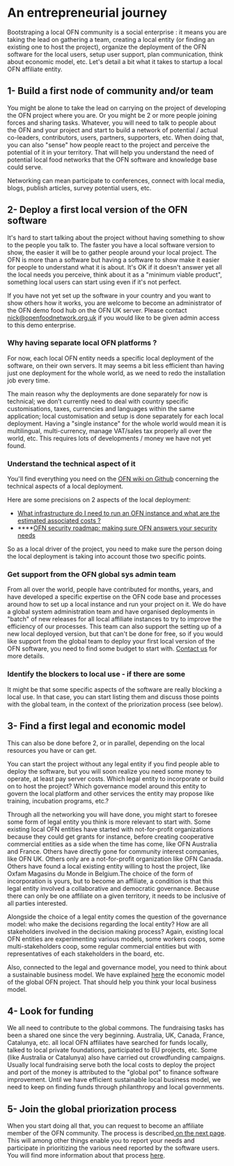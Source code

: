 # An entrepreneurial journey

Bootstraping a local OFN community is a social enterprise : it means you are taking the lead on gathering a team, creating a local entity \(or finding an existing one to host the project\), organize the deployment of the OFN software for the local users, setup user support, plan communication, think about economic model, etc. Let's detail a bit what it takes to startup a local OFN affiliate entity.

## 1- Build a first node of community and/or team

You might be alone to take the lead on carrying on the project of developing the OFN project where you are. Or you might be 2 or more people joining forces and sharing tasks. Whatever, you will need to talk to people about the OFN and your project and start to build a network of potential / actual co-leaders, contributors, users, partners, supporters, etc. When doing that, you can also "sense" how people react to the project and perceive the potential of it in your territory. That will help you understand the need of potential local food networks that the OFN software and knowledge base could serve. 

Networking can mean participate to conferences, connect with local media, blogs, publish articles, survey potential users, etc.

## 2- Deploy a first local version of the OFN software

It's hard to start talking about the project without having something to show to the people you talk to. The faster you have a local software version to show, the easier it will be to gather people around your local project. The OFN is more than a software but having a software to show make it easier for people to understand what it is about. It's OK if it doesn't answer yet all the local needs you perceive, think about it as a "minimum viable product", something local users can start using even if it's not perfect.

If you have not yet set up the software in your country and you want to show others how it works, you are welcome to become an administrator of the OFN demo food hub on the OFN UK server.  Please contact nick@openfoodnetwork.org.uk if you would like to be given admin access to this demo enterprise.

### Why having separate local OFN platforms ?

For now, each local OFN entity needs a specific local deployment of the software, on their own servers. It may seems a bit less efficient than having just one deployment for the whole world, as we need to redo the installation job every time.

The main reason why the deployments are done separately for now is technical; we don’t currently need to deal with country specific customisations, taxes, currencies and languages within the same application; local customisation and setup is done separately for each local deployment. Having a "single instance" for the whole world would mean it is multilingual, multi-currency, manage VAT/sales tax properly all over the world, etc. This requires lots of developments / money we have not yet found.

### Understand the technical aspect of it

You'll find everything you need on the [OFN wiki on Github](https://github.com/openfoodfoundation/openfoodnetwork/wiki) concerning the technical aspects of a local deployment.

Here are some precisions on 2 aspects of the local deployment:

* [What infrastructure do I need to run an OFN instance and what are the estimated associated costs ?](https://community.openfoodnetwork.org/t/what-infrastructure-do-i-need-to-run-an-ofn-instance-and-what-are-the-estimated-associated-costs/828) 
* \*\*\*\*[OFN security roadmap: making sure OFN answers your security needs](https://community.openfoodnetwork.org/t/ofn-security-roadmap-making-sure-ofn-answers-your-security-needs/829)

So as a local driver of the project, you need to make sure the person doing the local deployment is taking into account those two specific points.

### Get support from the OFN global sys admin team

From all over the world, people have contributed for months, years, and have developed a specific expertise on the OFN code base and processes around how to set up a local instance and run your project on it. We do have a global system administration team and have organised deployments in "batch" of new releases for all local affiliate instances to try to improve the efficiency of our processes. This team can also support the setting up of a new local deployed version, but that can't be done for free, so if you would like support from the global team to deploy your first local version of the OFN software, you need to find some budget to start with. [Contact us](../contact-us.md) for more details.

### Identify the blockers to local use - if there are some

It might be that some specific aspects of the software are really blocking a local use. In that case, you can start listing them and discuss those points with the global team, in the context of the priorization process \(see below\). 

## 3- Find a first legal and economic model

This can also be done before 2, or in parallel, depending on the local resources you have or can get.

You can start the project without any legal entity if you find people able to deploy the software, but you will soon realize you need some money to operate, at least pay server costs. Which legal entity to incorporate or build on to host the project? Which governance model around this entity to govern the local platform and other services the entity may propose like training, incubation programs, etc.?

Through all the networking you will have done, you might start to foresee some form of legal entity you think is more relevant to start with. Some existing local OFN entities have started with not-for-profit organizations because they could get grants for instance, before creating cooperative commercial entities as a side when the time has come, like OFN Australia and France. Others have directly gone for community interest companies, like OFN UK. Others only are a not-for-profit organization like OFN Canada. Others have found a local existing entity willing to host the project, like Oxfam Magasins du Monde in Belgium.The choice of the form of incorporation is yours, but to become an affiliate, a condition is that this legal entity involved a collaborative and democratic governance. Because there can only be one affiliate on a given territory, it needs to be inclusive of all parties interested.

Alongside the choice of a legal entity comes the question of the governance model: who make the decisions regarding the local entity? How are all stakeholders involved in the decision making process? Again, existing local OFN entities are experimenting various models, some workers coops, some multi-stakeholders coop, some regular commercial entities but with representatives of each stakeholders in the board, etc.

Also, connected to the legal and governance model, you need to think about a sustainable business model. We have explained [here](../working-on-the-ofn-governance/economic-model.md) the economic model of the global OFN project. That should help you think your local business model. 

## 4- Look for funding

We all need to contribute to the global commons. The fundraising tasks has been a shared one since the very beginning. Australia, UK, Canada, France, Catalunya, etc. all local OFN affiliates have searched for funds locally, talked to local private foundations, participated to EU projects, etc. Some \(like Australia or Catalunya\) also have carried out crowdfunding campaigns. Usually local fundraising serve both the local costs to deploy the project and port of the money is attributed to the "global pot" to finance software improvement. Until we have efficient sustainable local business model, we need to keep on finding funds through philanthropy and local governments.

## 5- Join the global priorization process

When you start doing all that, you can request to become an affiliate member of the OFN community. The process is described[ on the next page](affiliation-process.md). This will among other things enable you to report your needs and participate in prioritizing the various need reported by the software users. You will find more information about that process [here](../working-on-the-ofn-governance/how-do-we-prioritize-new-developments/).

